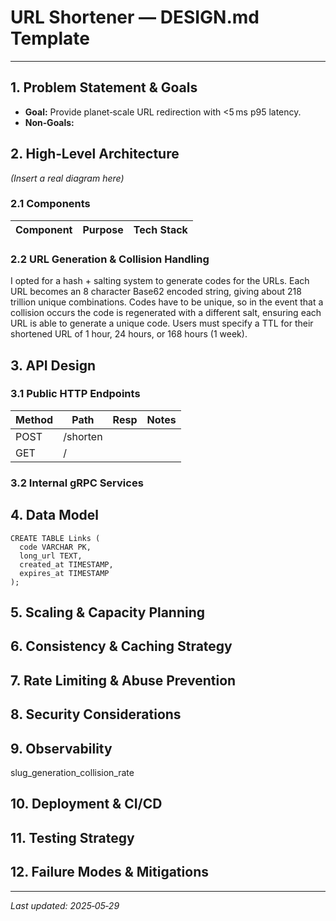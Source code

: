 # URL Shortener — DESIGN.md Template

---

## 1. Problem Statement & Goals

* **Goal:** Provide planet‑scale URL redirection with <5 ms p95 latency.
* **Non‑Goals:** 

## 2. High‑Level Architecture

*(Insert a real diagram here)*

### 2.1 Components

| Component             | Purpose                               | Tech Stack                       |
| --------------------- | ------------------------------------- | -------------------------------- |

### 2.2 URL Generation & Collision Handling

I opted for a hash + salting system to generate codes for the URLs. Each URL becomes an 8 character Base62 encoded string, giving about 218 trillion unique combinations. Codes have to be unique, so in the event that a collision occurs the code is regenerated with a different salt, ensuring each URL is able to generate a unique code. Users must specify a TTL for their shortened URL of 1 hour, 24 hours, or 168 hours (1 week). 

## 3. API Design

### 3.1 Public HTTP Endpoints

| Method | Path            | Resp            | Notes       |
| ------ | --------------- | --------------- | ----------- |
|  POST  |    /shorten     |
|  GET   |        /        |

### 3.2 Internal gRPC Services



## 4. Data Model

```
CREATE TABLE Links (
  code VARCHAR PK,
  long_url TEXT,
  created_at TIMESTAMP,
  expires_at TIMESTAMP
);
```

## 5. Scaling & Capacity Planning

## 6. Consistency & Caching Strategy

## 7. Rate Limiting & Abuse Prevention

## 8. Security Considerations

## 9. Observability

slug_generation_collision_rate

## 10. Deployment & CI/CD

## 11. Testing Strategy

## 12. Failure Modes & Mitigations

---

*Last updated: 2025‑05‑29*
